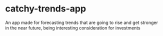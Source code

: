 # catchy-trends-app
An app made for forecasting trends that are going to rise and get stronger in the near future, being interesting consideration for investments
